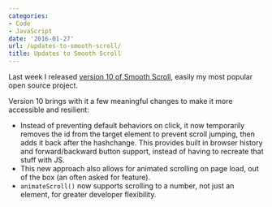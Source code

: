 ```yaml
---
categories:
- Code
- JavaScript
date: '2016-01-27'
url: /updates-to-smooth-scroll/
title: Updates to Smooth Scroll
---
```


Last week I released [version 10 of Smooth Scroll](https://github.com/cferdinandi/smooth-scroll), easily my most popular open source project.

Version 10 brings with it a few meaningful changes to make it more accessible and resilient:

- Instead of preventing default behaviors on click, it now temporarily removes the id from the target element to prevent scroll jumping, then adds it back after the hashchange. This provides built in browser history and forward/backward button support, instead of having to recreate that stuff with JS.
- This new approach also allows for animated scrolling on page load, out of the box (an often asked for feature).
- `animateScroll()` now supports scrolling to a number, not just an element, for greater developer flexibility.